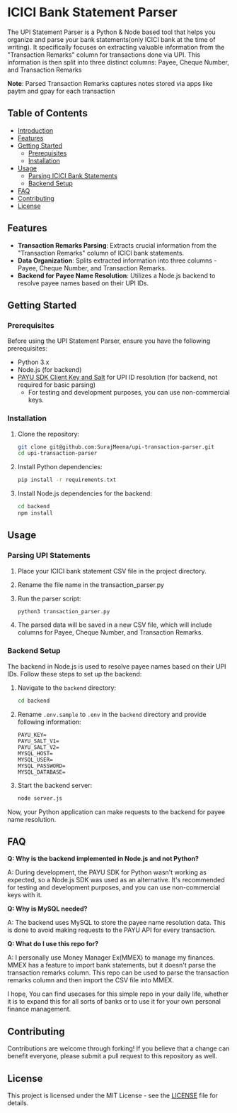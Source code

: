 # ICICI Bank Statement Parser

The UPI Statement Parser is a Python & Node based tool that helps you organize and parse your bank statements(only ICICI bank at the time of writing). It specifically focuses on extracting valuable information from the "Transaction Remarks" column for transactions done via UPI. This information is then split into three distinct columns: Payee, Cheque Number, and Transaction Remarks

**Note**: Parsed Transaction Remarks captures notes stored via apps like paytm and gpay for each transaction

## Table of Contents

- [Introduction](#icici-bank-statement-parser)
- [Features](#features)
- [Getting Started](#getting-started)
  - [Prerequisites](#prerequisites)
  - [Installation](#installation)
- [Usage](#usage)
  - [Parsing ICICI Bank Statements](#parsing-icici-bank-statements)
  - [Backend Setup](#backend-setup)
- [FAQ](#faq)
- [Contributing](#contributing)
- [License](#license)

## Features

- **Transaction Remarks Parsing**: Extracts crucial information from the "Transaction Remarks" column of ICICI bank statements.
- **Data Organization**: Splits extracted information into three columns - Payee, Cheque Number, and Transaction Remarks.
- **Backend for Payee Name Resolution**: Utilizes a Node.js backend to resolve payee names based on their UPI IDs.

## Getting Started

### Prerequisites

Before using the UPI Statement Parser, ensure you have the following prerequisites:

- Python 3.x
- Node.js (for backend)
- [PAYU SDK Client Key and Salt](https://payu.in/docs/180115162550.html) for UPI ID resolution (for backend, not required for basic parsing)
  - For testing and development purposes, you can use non-commercial keys.

### Installation

1. Clone the repository:

   ```bash
   git clone git@github.com:SurajMeena/upi-transaction-parser.git
   cd upi-transaction-parser
   ```

2. Install Python dependencies:

   ```bash
   pip install -r requirements.txt
   ```

3. Install Node.js dependencies for the backend:
   ```bash
   cd backend
   npm install
   ```

## Usage

### Parsing UPI Statements

1. Place your ICICI bank statement CSV file in the project directory.
1. Rename the file name in the transaction_parser.py
1. Run the parser script:

   ```bash
   python3 transaction_parser.py
   ```

1. The parsed data will be saved in a new CSV file, which will include columns for Payee, Cheque Number, and Transaction Remarks.

### Backend Setup

The backend in Node.js is used to resolve payee names based on their UPI IDs. Follow these steps to set up the backend:

1. Navigate to the `backend` directory:

   ```bash
   cd backend
   ```

1. Rename `.env.sample` to `.env` in the `backend` directory and provide following information:

   ```
   PAYU_KEY=
   PAYU_SALT_V1=
   PAYU_SALT_V2=
   MYSQL_HOST=
   MYSQL_USER=
   MYSQL_PASSWORD=
   MYSQL_DATABASE=
   ```

1. Start the backend server:
   ```bash
   node server.js
   ```

Now, your Python application can make requests to the backend for payee name resolution.
## FAQ

**Q: Why is the backend implemented in Node.js and not Python?**

A: During development, the PAYU SDK for Python wasn't working as expected, so a Node.js SDK was used as an alternative. It's recommended for testing and development purposes, and you can use non-commercial keys with it.

**Q: Why is MySQL needed?**

A: The backend uses MySQL to store the payee name resolution data. This is done to avoid making requests to the PAYU API for every transaction.

**Q: What do I use this repo for?**

A: I personally use Money Manager Ex(MMEX) to manage my finances. MMEX has a feature to import bank statements, but it doesn't parse the transaction remarks column. This repo can be used to parse the transaction remarks column and then import the CSV file into MMEX.

I hope, You can find usecases for this simple repo in your daily life, whether it is to expand this for all sorts of banks or to use it for your own personal finance management.
## Contributing

Contributions are welcome through forking! If you believe that a change can benefit everyone, please submit a pull request to this repository as well.
## License

This project is licensed under the MIT License - see the [LICENSE](LICENSE) file for details.
